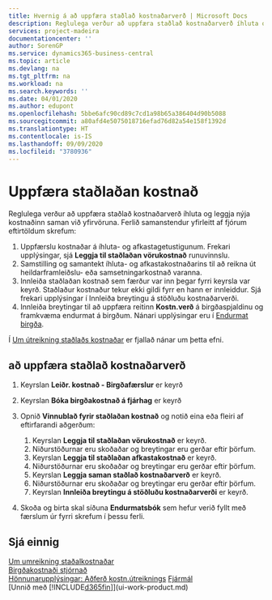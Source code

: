 ```yaml
---
title: Hvernig á að uppfæra staðlað kostnaðarverð | Microsoft Docs
description: Reglulega verður að uppfæra staðlað kostnaðarverð íhluta og leggja nýja kostnaðinn saman við yfirvöruna.
services: project-madeira
documentationcenter: ''
author: SorenGP
ms.service: dynamics365-business-central
ms.topic: article
ms.devlang: na
ms.tgt_pltfrm: na
ms.workload: na
ms.search.keywords: ''
ms.date: 04/01/2020
ms.author: edupont
ms.openlocfilehash: 5bbe6afc90cd89c7cd1a98b65a386404d90b5088
ms.sourcegitcommit: a80afd4e5075018716efad76d82a54e158f1392d
ms.translationtype: HT
ms.contentlocale: is-IS
ms.lasthandoff: 09/09/2020
ms.locfileid: "3780936"
---
```

# <a name="update-standard-costs"></a>Uppfæra staðlaðan kostnað
Reglulega verður að uppfæra staðlað kostnaðarverð íhluta og leggja nýja kostnaðinn saman við yfirvöruna. Ferlið samanstendur yfirleitt af fjórum eftirtöldum skrefum:  

1.  Uppfærslu kostnaðar á íhluta- og afkastagetustigunum. Frekari upplýsingar, sjá **Leggja til staðlaðan vörukostnað** runuvinnslu.  
2.  Samstilling og samantekt íhluta- og afkastakostnaðarins til að reikna út heildarframleiðslu- eða samsetningarkostnað varanna.  
3.  Innleiða staðlaðan kostnað sem færður var inn þegar fyrri keyrsla var keyrð. Staðlaður kostnaður tekur ekki gildi fyrr en hann er innleiddur. Sjá frekari upplýsingar í Innleiða breytingu á stöðluðu kostnaðarverði.  
4.  Innleiða breytingar til að uppfæra reitinn **Kostn.verð** á birgðaspjaldinu og framkvæma endurmat á birgðum. Nánari upplýsingar eru í [Endurmat birgða](inventory-how-revalue-inventory.md).  

Í [Um útreikning staðlaðs kostnaðar](finance-about-calculating-standard-cost.md) er fjallað nánar um þetta efni.  
## <a name="to-update-standard-costs"></a>að uppfæra staðlað kostnaðarverð  
1.  Keyrslan **Leiðr. kostnað - Birgðafærslur** er keyrð  
2.  Keyrslan **Bóka birgðakostnað á fjárhag** er keyrð  
3.  Opnið **Vinnublað fyrir staðlaðan kostnað** og notið eina eða fleiri af eftirfarandi aðgerðum:  

    1.  Keyrslan **Leggja til staðlaðan vörukostnað** er keyrð.  
    2.  Niðurstöðurnar eru skoðaðar og breytingar eru gerðar eftir þörfum.  
    3.  Keyrslan **Leggja til staðlaðan afkastakostnað** er keyrð.  
    4.  Niðurstöðurnar eru skoðaðar og breytingar eru gerðar eftir þörfum.
    5. Keyrslan **Leggja saman staðlað kostnaðarverð** er keyrð.
    6.  Niðurstöðurnar eru skoðaðar og breytingar eru gerðar eftir þörfum.
    7.  Keyrslan **Innleiða breytingu á stöðluðu kostnaðarverði** er keyrð.  
4.  Skoða og birta skal síðuna **Endurmatsbók** sem hefur verið fyllt með færslum úr fyrri skrefum í þessu ferli.  

## <a name="see-also"></a>Sjá einnig  
 [Um umreikning staðalkostnaðar](finance-about-calculating-standard-cost.md)   
 [Birgðakostnaði stjórnað](finance-manage-inventory-costs.md)   
 [Hönnunarupplýsingar: Aðferð kostn.útreiknings](design-details-costing-methods.md) [Fjármál](finance.md)  
 [Unnið með [!INCLUDE[d365fin](includes/d365fin_md.md)]](ui-work-product.md)  
